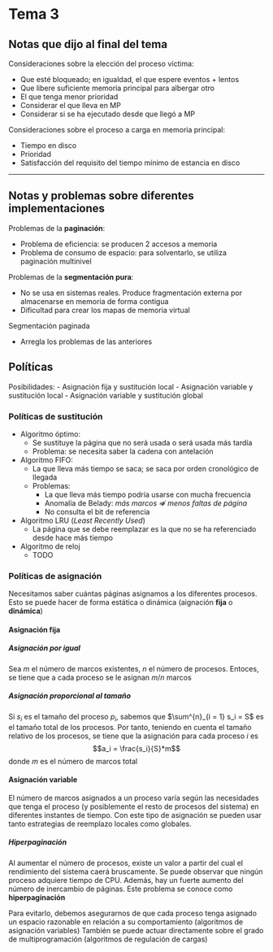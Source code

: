 # Tema 3

<!---
Esta vez es un poco diferente. No sé exactamente qué estilo va a tener, pero cualquier 
cosa será mejor que la presentación que tenemos 
Así se ponen los comentarios en markdown BTW. Al estilo HTML
-->

## Notas que dijo al final del tema

Consideraciones sobre la elección del proceso víctima:

- Que esté bloqueado; en igualdad, el que espere eventos + lentos
- Que libere suficiente memoria principal para albergar otro
- El que tenga menor prioridad
- Considerar el que lleva en MP
- Considerar si se ha ejecutado desde que llegó a MP

Consideraciones sobre el proceso a carga en memoria principal:

- Tiempo en disco
- Prioridad
- Satisfacción del requisito del tiempo mínimo de estancia en disco

---

## Notas y problemas sobre diferentes implementaciones

Problemas de la **paginación**:

- Problema de eficiencia: se producen 2 accesos a memoria
- Problema de consumo de espacio: para solventarlo, se utiliza paginación multinivel

Problemas de la **segmentación pura**: 

- No se usa en sistemas reales. Produce fragmentación externa por almacenarse en memoria de forma contigua
- Dificultad para crear los mapas de memoria virtual

Segmentación paginada

- Arregla los problemas de las anteriores

## Políticas

Posibilidades:
    - Asignación fija y sustitución local
    - Asignación variable y sustitución local
    - Asignación variable y sustitución global

### Políticas de sustitución

- Algoritmo óptimo:
    - Se sustituye la página que no será usada o será usada más tardía
    - Problema: se necesita saber la cadena con antelación
- Algoritmo FIFO:
    - La que lleva más tiempo se saca; se saca por orden cronológico de llegada
    - Problemas:
        - La que lleva más tiempo podría usarse con mucha frecuencia
        - Anomalía de Belady: *más marcos $\nRightarrow$ menos faltas de página*
        - No consulta el bit de referencia
- Algoritmo LRU (*Least Recently Used*)
    - La página que se debe reemplazar es la que no se ha referenciado desde hace más tiempo
- Algoritmo de reloj
    - TODO

### Políticas de asignación

Necesitamos saber cuántas páginas asignamos a los diferentes procesos. Esto se puede hacer de forma estática o dinámica (aignación **fija** o **dinámica**)

#### Asignación fija

##### Asignación por igual

Sea $m$ el número de marcos existentes, $n$ el número de procesos. Entoces, se tiene que a cada proceso se le asignan $m/n$ marcos

##### Asignación proporcional al tamaño

Si $s_i$ es el tamaño del proceso $p_i$, sabemos que $\sum^{n}_{i = 1} s_i = S$ es el tamaño total de los procesos. Por tanto, teniendo en cuenta el tamaño relativo de los procesos, se tiene que la asignación para cada proceso $i$ es $$a_i = \frac{s_i}{S}*m$$ donde $m$ es el número de marcos total

#### Asignación variable

El número de marcos asignados a un proceso varía según las necesidades que tenga el proceso (y posiblemente el resto de procesos del sistema) en diferentes instantes de tiempo. Con este tipo de asignación se pueden usar tanto estrategias de reemplazo locales como globales.

##### Hiperpaginación

Al aumentar el número de procesos, existe un valor a partir del cual el rendimiento del sistema caerá bruscamente. Se puede observar que ningún proceso adquiere tiempo de CPU. Además, hay un fuerte aumento del número de inercambio de páginas. Este problema se conoce como **hiperpaginación**

Para evitarlo, debemos asegurarnos de que cada proceso tenga asignado un espacio razonable en relación a su comportamiento (algoritmos de asignación variables)
También se puede actuar directamente sobre el grado de multiprogramación (algoritmos de regulación de cargas)